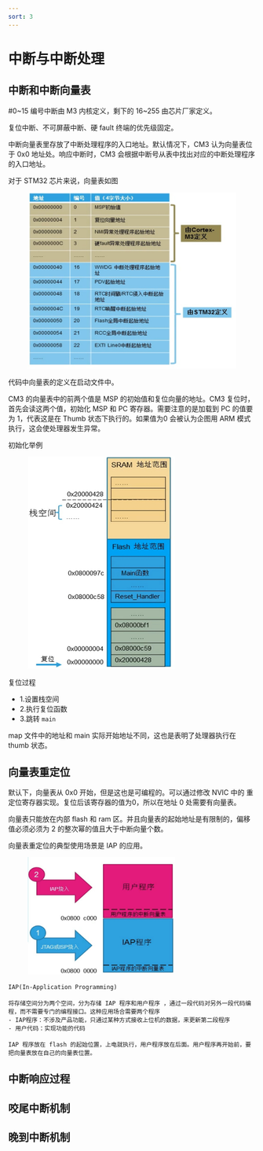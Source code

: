 ```yaml
---
sort: 3
---
```

# 中断与中断处理


## 中断和中断向量表

#0~15 编号中断由 M3 内核定义，剩下的 16~255 由芯片厂家定义。

复位中断、不可屏蔽中断、硬 fault 终端的优先级固定。

中断向量表里存放了中断处理程序的入口地址。默认情况下，CM3 认为向量表位于 0x0 地址处。响应中断时，CM3 会根据中断号从表中找出对应的中断处理程序的入口地址。

对于 STM32 芯片来说，向量表如图

<figure>
  <img src="./images/3-1.png" width=500>
</figure>

代码中向量表的定义在启动文件中。

CM3 的向量表中的前两个值是 MSP 的初始值和复位向量的地址。CM3 复位时，首先会读这两个值，初始化 MSP 和 PC 寄存器。需要注意的是加载到 PC 的值要为 1，代表这是在 Thumb 状态下执行的。如果值为0 会被认为企图用 ARM 模式执行，这会使处理器发生异常。

初始化举例

<figure>
  <img src="./images/3-2.png" width=300>
</figure>

复位过程
- 1.设置栈空间
- 2.执行复位函数
- 3.跳转 `main`

map 文件中的地址和 main 实际开始地址不同，这也是表明了处理器执行在 thumb 状态。

## 向量表重定位

默认下，向量表从 0x0 开始，但是这也是可编程的。可以通过修改 NVIC 中的 重定位寄存器实现。复位后该寄存器的值为0，所以在地址 0 处需要有向量表。

向量表只能放在内部 flash 和 ram 区。并且向量表的起始地址是有限制的，偏移值必须必须为 2 的整次幂的值且大于中断向量个数。

向量表重定位的典型使用场景是 IAP 的应用。

<figure>
  <img src="./images/3-3.png" width=300>
</figure>

```note
IAP(In-Application Programming)

将存储空间分为两个空间，分为存储 IAP 程序和用户程序 ，通过一段代码对另外一段代码编程，而不需要专门的编程接口。这种应用场合需要两个程序
- IAP程序：不涉及产品功能，只通过某种方式接收上位机的数据，来更新第二段程序
- 用户代码：实现功能的代码

IAP 程序放在 flash 的起始位置，上电就执行，用户程序放在后面。用户程序再开始前，要把向量表放在自己的向量表位置。

```

## 中断响应过程


## 咬尾中断机制

## 晚到中断机制








